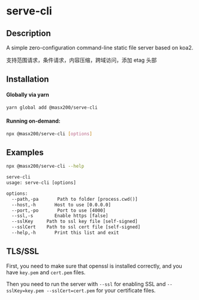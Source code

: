 # serve-cli

## Description

A simple zero-configuration command-line static file server based on koa2.

支持范围请求，条件请求，内容压缩，跨域访问，添加 etag 头部

## Installation

#### Globally via yarn

```bash
yarn global add @masx200/serve-cli
```

#### Running on-demand:

```bash
npx @masx200/serve-cli [options]
```

## Examples

```bash
npx @masx200/serve-cli --help
```

```txt
serve-cli
usage: serve-cli [options]

options:
  --path,-pa       Path to folder [process.cwd()]
  --host,-h       Host to use [0.0.0.0]
  --port,-po       Port to use [4000]
  --ssl,-s        Enable https [false]
  --sslKey     Path to ssl key file [self-signed]
  --sslCert    Path to ssl cert file [self-signed]
  --help,-h       Print this list and exit
```

## TLS/SSL

First, you need to make sure that openssl is installed correctly, and you have `key.pem` and `cert.pem` files.

Then you need to run the server with `--ssl` for enabling SSL and `--sslKey=key.pem --sslCert=cert.pem` for your certificate files.
